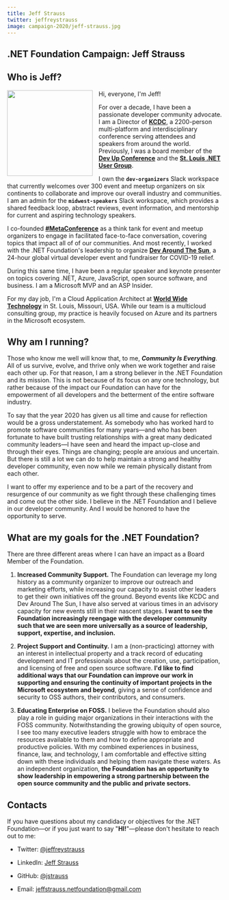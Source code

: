 ```yaml
---
title: Jeff Strauss
twitter: jeffreystrauss
image: campaign-2020/jeff-strauss.jpg
---
```


<section class="page-section">
    <div class="page-section_container container">

# .NET Foundation Campaign: Jeff Strauss

## Who is Jeff?
<img style="float: left; max-width: 200px; margin-right: 1em;" src="https://avatars3.githubusercontent.com/u/1766139?s=400&u=2e8523b3da9fb718e08840f02eed192889165be0" width="200" height="200" align="left" />

Hi, everyone, I'm Jeff!

For over a decade, I have been a passionate developer community advocate. I am a Director of **[KCDC](https://twitter.com/kc_dc)**, a 2200-person multi-platform and interdisciplinary conference serving attendees and speakers from around the world. Previously, I was a board member of the **[Dev Up Conference](https://www.devupconf.org/)** and the **[St. Louis .NET User Group](https://www.meetup.com/St-Louis-NET-User-Group/)**.

I own the **`dev-organizers`** Slack workspace that currently welcomes over 300 event and meetup organizers on six continents to collaborate and improve our overall industry and communities. I am an admin for the **`midwest-speakers`** Slack workspace, which provides a shared feedback loop, abstract reviews, event information, and mentorship for current and aspiring technology speakers.

I co-founded **[#MetaConference](https://twitter.com/MetaConfDev/status/1240821198059118594)** as a think tank for event and meetup organizers to engage in facilitated face-to-face conversation, covering topics that impact all of of our communities. And most recently, I worked with the .NET Foundation's leadership to organize **[Dev Around The Sun](https://devaroundthesun.org/)**, a 24-hour global virtual developer event and fundraiser for COVID-19 relief.

During this same time, I have been a regular speaker and keynote presenter on topics covering .NET, Azure, JavaScript, open source software, and business. I am a Microsoft MVP and an ASP Insider.

For my day job, I'm a Cloud Application Architect at **[World Wide Technology](https://www.wwt.com)** in St. Louis, Missouri, USA. While our team is a multicloud consulting group, my practice is heavily focused on Azure and its partners in the Microsoft ecosystem.

## Why am I running?
Those who know me well will know that, to me, **_Community Is Everything_**. All of us survive, evolve, and thrive only when we work together and raise each other up. For that reason, I am a strong believer in the .NET Foundation and its mission. This is not because of its focus on any one technology, but rather because of the impact our Foundation can have for the empowerment of all developers and the betterment of the entire software industry.

To say that the year 2020 has given us all time and cause for reflection would be a gross understatement. As somebody who has worked hard to promote software communities for many years—and who has been fortunate to have built trusting relationships with a great many dedicated community leaders—I have seen and heard the impact up-close and through their eyes. Things are changing; people are anxious and uncertain. But there is still a lot we can do to help maintain a strong and healthy developer community, even now while we remain physically distant from each other.

I want to offer my experience and to be a part of the recovery and resurgence of our community as we fight through these challenging times and come out the other side. I believe in the .NET Foundation and I believe in our developer community. And I would be honored to have the opportunity to serve.

## What are my goals for the .NET Foundation?
There are three different areas where I can have an impact as a Board Member of the Foundation.

1. **Increased Community Support.** The Foundation can leverage my long history as a community organizer to improve our outreach and marketing efforts, while increasing our capacity to assist other leaders to get their own initiatives off the ground. Beyond events like KCDC and Dev Around The Sun, I have also served at various times in an advisory capacity for new events still in their nascent stages. **I want to see the Foundation increasingly reengage with the developer community such that we are seen more universally as a source of leadership, support, expertise, and inclusion.**

2. **Project Support and Continuity.** I am a (non-practicing) attorney with an interest in intellectual property and a track record of educating development and IT professionals about the creation, use, participation, and licensing of free and open source software. **I'd like to find additional ways that our Foundation can improve our work in supporting and ensuring the continuity of important projects in the Microsoft ecosystem and beyond**, giving a sense of confidence and security to OSS authors, their contributors, and consumers.

3. **Educating Enterprise on FOSS.** I believe the Foundation should also play a role in guiding major organizations in their interactions with the FOSS community. Notwithstanding the growing ubiquity of open source, I see too many executive leaders struggle with how to embrace the resources available to them and how to define appropriate and productive policies. With my combined experiences in business, finance, law, and technology, I am comfortable and effective sitting down with these individuals and helping them navigate these waters. As an independent organization, **the Foundation has an opportunity to show leadership in empowering a strong partnership between the open source community and the public and private sectors.**

## Contacts
If you have questions about my candidacy or objectives for the .NET Foundation—or if you just want to say "**HI!**"—please don't hesitate to reach out to me:

* Twitter: [@jeffreystrauss](https://twitter.com/jeffreystrauss)
* LinkedIn: [Jeff Strauss](https://www.linkedin.com/in/straussjeffrey/)
* GitHub: [@jstrauss](https://github.com/jstrauss)
* Email: jeffstrauss.netfoundation@gmail.com

    </div>
</section>
